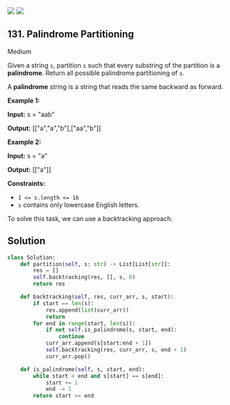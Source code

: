 [![](https://img.shields.io/github/stars/javadev/LeetCode-in-All?label=Stars&style=flat-square)](https://github.com/javadev/LeetCode-in-All)
[![](https://img.shields.io/github/forks/javadev/LeetCode-in-All?label=Fork%20me%20on%20GitHub%20&style=flat-square)](https://github.com/javadev/LeetCode-in-All/fork)

## 131\. Palindrome Partitioning

Medium

Given a string `s`, partition `s` such that every substring of the partition is a **palindrome**. Return all possible palindrome partitioning of `s`.

A **palindrome** string is a string that reads the same backward as forward.

**Example 1:**

**Input:** s = "aab"

**Output:** [["a","a","b"],["aa","b"]] 

**Example 2:**

**Input:** s = "a"

**Output:** [["a"]] 

**Constraints:**

*   `1 <= s.length <= 16`
*   `s` contains only lowercase English letters.

To solve this task, we can use a backtracking approach. 

## Solution

```python
class Solution:
    def partition(self, s: str) -> List[List[str]]:
        res = []
        self.backtracking(res, [], s, 0)
        return res

    def backtracking(self, res, curr_arr, s, start):
        if start == len(s):
            res.append(list(curr_arr))
            return
        for end in range(start, len(s)):
            if not self.is_palindrome(s, start, end):
                continue
            curr_arr.append(s[start:end + 1])
            self.backtracking(res, curr_arr, s, end + 1)
            curr_arr.pop()

    def is_palindrome(self, s, start, end):
        while start < end and s[start] == s[end]:
            start += 1
            end -= 1
        return start >= end
```